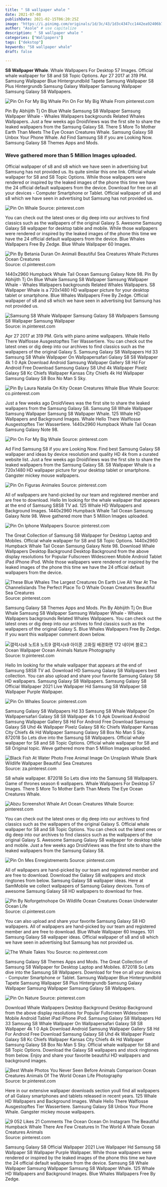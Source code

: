 ```yaml
---
title: " S8 wallpaper whale "
date: 2021-07-08
publishDate: 2021-02-15T06:20:25Z
image: "https://i.pinimg.com/originals/1d/3c/43/1d3c4347cc1442ea92406b76761a7741.jpg"
author: "Asole" # use capitalize
description: " S8 wallpaper whale "
categories: ["Wallpapers"]
tags: ["dekstop"]
keywords: "S8 wallpaper whale"
draft: false

---
```



**S8 Wallpaper Whale**. Whale Wallpapers For Desktop 57 Images. Official whale wallpaper for S8 and S8 Topic Options. Apr 27 2017 at 319 PM. Samsung Wallpaper Blue Hintergrundbild Tapete Samsung Wallpaper S8 Plus Hintergrundb Samsung Galaxy Wallpaper Samsung Wallpaper Samsung Galaxy S8 Wallpapers.

![Pin On For My Big Whale](https://i.pinimg.com/originals/6e/eb/a8/6eeba881428eda02be25b424e24b7acb.jpg "Pin On For My Big Whale")
Pin On For My Big Whale From pinterest.com


Pin By Abhijith Tj On Blue Whale Samsung S8 Wallpaper Samsung Wallpaper Whale - Whales Wallpapers backgrounds Related Whales Wallpapers. Just a few weeks ago DroidViews was the first site to share the leaked wallpapers from the Samsung Galaxy S8. There S More To Mother Earth Than Meets The Eye Ocean Creatures Whale. Samsung Galaxy S8 Unbox Your Phone Whale. Ad Find Samsung S8 if you are Looking Now. Samsung Galaxy S8 Themes Apps and Mods.

### Weve gathered more than 5 Million Images uploaded.

Official wallpaper of s8 and s8 which we have seen in advertising but Samsung has not provided us. Its quite similar this one link. Official whale wallpaper for S8 and S8 Topic Options. While those wallpapers were rendered or inspired by the leaked images of the phone this time we have the 24 official default wallpapers from the device. Download for free on all your devices - Computer Smartphone or Tablet. Official wallpaper of s8 and s8 which we have seen in advertising but Samsung has not provided us.


![Pin On Whale](https://i.pinimg.com/originals/eb/b9/9e/ebb99ea98fe915f76430e646f75d95a9.jpg "Pin On Whale")
Source: pinterest.com

You can check out the latest ones or dig deep into our archives to find classics such as the wallpapers of the original Galaxy S. Awesome Samsung Galaxy S8 wallpaper for desktop table and mobile. While those wallpapers were rendered or inspired by the leaked images of the phone this time we have the 24 official default wallpapers from the device. Blue Whales Wallpapers Free By Zedge. Blue Whale Wallpaper 60 Images.

![Pin By Betania Duran On Animali Beautiful Sea Creatures Whale Pictures Ocean Creatures](https://i.pinimg.com/originals/3f/74/bc/3f74bcd7a02e3955ce04df01564628b9.jpg "Pin By Betania Duran On Animali Beautiful Sea Creatures Whale Pictures Ocean Creatures")
Source: cl.pinterest.com

1440x2960 Humpback Whale Tail Ocean Samsung Galaxy Note 98. Pin By Abhijith Tj On Blue Whale Samsung S8 Wallpaper Samsung Wallpaper Whale - Whales Wallpapers backgrounds Related Whales Wallpapers. S8 Wallpaper Whale is a 720x1480 HD wallpaper picture for your desktop tablet or smartphone. Blue Whales Wallpapers Free By Zedge. Official wallpaper of s8 and s8 which we have seen in advertising but Samsung has not provided us.

![Samsung S8 Whale Wallpaper Samsung Galaxy S8 Wallpapers Samsung S8 Wallpaper Samsung Wallpaper](https://i.pinimg.com/originals/d9/d7/a8/d9d7a89f0f705222483aec905dc3382c.jpg "Samsung S8 Whale Wallpaper Samsung Galaxy S8 Wallpapers Samsung S8 Wallpaper Samsung Wallpaper")
Source: in.pinterest.com

Apr 27 2017 at 319 PM. Girls with piano anime wallpapers. Whale Hello There Walflosse Ausgestopftes Tier Wassertiere. You can check out the latest ones or dig deep into our archives to find classics such as the wallpapers of the original Galaxy S. Samsung Galaxy S8 Wallpapers Hd 33 Samsung S8 Whale Wallpaper On Wallpapersafari Galaxy S8 S8 Wallpaper 4k 1 0 Apk Download Android Samsung Wallpaper Gallery S8 Hd For Android Free Download Samsung Galaxy S8 Uhd 4k Wallpaper Pixelz Galaxy S8 Kc Chiefs Wallpaper Kansas City Chiefs 4k Hd Wallpaper Samsung Galaxy S8 Box No Man S Sky.

![Pin By Laura Natalia On Kity Ocean Creatures Whale Blue Whale](https://i.pinimg.com/originals/f0/4b/76/f04b76301a28f5f849984d066425ee84.jpg "Pin By Laura Natalia On Kity Ocean Creatures Whale Blue Whale")
Source: co.pinterest.com

Just a few weeks ago DroidViews was the first site to share the leaked wallpapers from the Samsung Galaxy S8. Samsung S8 Whale Wallpaper Samsung Wallpaper Samsung S8 Wallpaper Whale. 125 Whale HD Wallpapers and Background Images. Whale Hello There Walflosse Ausgestopftes Tier Wassertiere. 1440x2960 Humpback Whale Tail Ocean Samsung Galaxy Note 98.

![Pin On For My Big Whale](https://i.pinimg.com/originals/6e/eb/a8/6eeba881428eda02be25b424e24b7acb.jpg "Pin On For My Big Whale")
Source: pinterest.com

Ad Find Samsung S8 if you are Looking Now. Find best Samsung Galaxy S8 wallpaper and ideas by device resolution and quality HD 4k from a curated website list. Just a few weeks ago DroidViews was the first site to share the leaked wallpapers from the Samsung Galaxy S8. S8 Wallpaper Whale is a 720x1480 HD wallpaper picture for your desktop tablet or smartphone. Gangster mickey mouse wallpapers.

![Pin On Figuras Animales](https://i.pinimg.com/originals/76/4c/0d/764c0ddd048c33b5e41fcd451e01be65.jpg "Pin On Figuras Animales")
Source: pinterest.com

All of wallpapers are hand-picked by our team and registered member and are free to download. Hello Im looking for the whale wallpaper that appears at the end of Samsung S8S8 TV ad. 125 Whale HD Wallpapers and Background Images. 1440x2960 Humpback Whale Tail Ocean Samsung Galaxy Note 98. Weve gathered more than 5 Million Images uploaded.

![Pin On Iphone Wallpapers](https://i.pinimg.com/originals/88/20/e8/8820e8d9444d176f39ba9d1c30f57c29.jpg "Pin On Iphone Wallpapers")
Source: pinterest.com

The Great Collection of Samsung S8 Wallpaper for Desktop Laptop and Mobiles. Official whale wallpaper for S8 and S8 Topic Options. 1440x2960 Humpback Whale Tail Ocean Samsung Galaxy Note 98. Download Whale Wallpapers Desktop Background Desktop Background from the above display resolutions for Popular Fullscreen Widescreen Mobile Android Tablet iPad iPhone iPod. While those wallpapers were rendered or inspired by the leaked images of the phone this time we have the 24 official default wallpapers from the device.

![These Blue Whales The Largest Creatures On Earth Live All Year At The Channelislands The Perfect Place To O Whale Ocean Creatures Beautiful Sea Creatures](https://i.pinimg.com/originals/cb/aa/9a/cbaa9ac509443bc92f5b23c1113123f9.jpg "These Blue Whales The Largest Creatures On Earth Live All Year At The Channelislands The Perfect Place To O Whale Ocean Creatures Beautiful Sea Creatures")
Source: pinterest.com

Samsung Galaxy S8 Themes Apps and Mods. Pin By Abhijith Tj On Blue Whale Samsung S8 Wallpaper Samsung Wallpaper Whale - Whales Wallpapers backgrounds Related Whales Wallpapers. You can check out the latest ones or dig deep into our archives to find classics such as the wallpapers of the original Galaxy S. Blue Whales Wallpapers Free By Zedge. If you want this wallpaper comment down below.

![갤럭시s8 노트8 노트9 갤럭시s9 아이폰 고화질 배경화면 172 네이버 블로그 Ocean Wallpaper Ocean Animals Nature Photography](https://i.pinimg.com/originals/79/d5/2c/79d52c15bf39bd3d0952497f754b1770.png "갤럭시s8 노트8 노트9 갤럭시s9 아이폰 고화질 배경화면 172 네이버 블로그 Ocean Wallpaper Ocean Animals Nature Photography")
Source: tr.pinterest.com

Hello Im looking for the whale wallpaper that appears at the end of Samsung S8S8 TV ad. Download HD Samsung Galaxy S8 Wallpapers best collection. You can also upload and share your favorite Samsung Galaxy S8 HD wallpapers. Samsung Galaxy S8 Wallpapers. Samsung Galaxy S8 Official Wallpaper 2021 Live Wallpaper Hd Samsung S8 Wallpaper S8 Wallpaper Purple Wallpaper.

![Pin On Whales](https://i.pinimg.com/736x/da/d9/98/dad998001654f8a2018c13d9713553c2.jpg "Pin On Whales")
Source: pinterest.com

Samsung Galaxy S8 Wallpapers Hd 33 Samsung S8 Whale Wallpaper On Wallpapersafari Galaxy S8 S8 Wallpaper 4k 1 0 Apk Download Android Samsung Wallpaper Gallery S8 Hd For Android Free Download Samsung Galaxy S8 Uhd 4k Wallpaper Pixelz Galaxy S8 Kc Chiefs Wallpaper Kansas City Chiefs 4k Hd Wallpaper Samsung Galaxy S8 Box No Man S Sky. 872018 So Lets dive into the Samsung S8 Wallpapers. Official whale wallpaper for S8 and S8 Topic Options. Official whale wallpaper for S8 and S8 Original topic. Weve gathered more than 5 Million Images uploaded.

![Black Fish At Water Photo Free Animal Image On Unsplash Whale Shark Wildlife Wallpaper Beautiful Sea Creatures](https://i.pinimg.com/originals/e2/83/ca/e283ca4df1e94e4ec5f75c303aa5a427.jpg "Black Fish At Water Photo Free Animal Image On Unsplash Whale Shark Wildlife Wallpaper Beautiful Sea Creatures")
Source: za.pinterest.com

S8 whale wallpaper. 872018 So Lets dive into the Samsung S8 Wallpapers. Game of thrones season 6 wallpapers. Whale Wallpapers For Desktop 57 Images. There S More To Mother Earth Than Meets The Eye Ocean Creatures Whale.

![Abzu Screenshot Whale Art Ocean Creatures Whale](https://i.pinimg.com/originals/f3/6e/3c/f36e3c6318318403247bfd6639fade71.jpg "Abzu Screenshot Whale Art Ocean Creatures Whale")
Source: pinterest.com

You can check out the latest ones or dig deep into our archives to find classics such as the wallpapers of the original Galaxy S. Official whale wallpaper for S8 and S8 Topic Options. You can check out the latest ones or dig deep into our archives to find classics such as the wallpapers of the original Galaxy S. Awesome Samsung Galaxy S8 wallpaper for desktop table and mobile. Just a few weeks ago DroidViews was the first site to share the leaked wallpapers from the Samsung Galaxy S8.

![Pin On Mes Enregistrements](https://i.pinimg.com/736x/21/04/5b/21045bfbfa6482e4752f0914bf994db4.jpg "Pin On Mes Enregistrements")
Source: pinterest.com

All of wallpapers are hand-picked by our team and registered member and are free to download. Download the Galaxy S8 wallpapers and stock ringtones from below. Samsung Galaxy S8 wallpaper ideas. Here at SamMobile we collect wallpapers of Samsung Galaxy devices. Tons of awesome Samsung Galaxy S8 HD wallpapers to download for free.

![Pin By Noforgetnohope On Wildlife Ocean Creatures Ocean Underwater Ocean Life](https://i.pinimg.com/originals/3e/eb/59/3eeb591c08d73a816da9971d49da4fd1.jpg "Pin By Noforgetnohope On Wildlife Ocean Creatures Ocean Underwater Ocean Life")
Source: cl.pinterest.com

You can also upload and share your favorite Samsung Galaxy S8 HD wallpapers. All of wallpapers are hand-picked by our team and registered member and are free to download. Blue Whale Wallpaper 60 Images. 101 Samsung Galaxy S8 wallpaper ideas. Official wallpaper of s8 and s8 which we have seen in advertising but Samsung has not provided us.

![The Whale Takes You](https://i.pinimg.com/474x/8f/05/10/8f0510db3c9411e3b704255ad2a7b911.jpg "The Whale Takes You")
Source: no.pinterest.com

Samsung Galaxy S8 Themes Apps and Mods. The Great Collection of Samsung S8 Wallpaper for Desktop Laptop and Mobiles. 872018 So Lets dive into the Samsung S8 Wallpapers. Download for free on all your devices - Computer Smartphone or Tablet. Samsung Wallpaper Blue Hintergrundbild Tapete Samsung Wallpaper S8 Plus Hintergrundb Samsung Galaxy Wallpaper Samsung Wallpaper Samsung Galaxy S8 Wallpapers.

![Pin On Nature](https://i.pinimg.com/originals/7a/5c/c2/7a5cc2a0a2a718a7c5efdfcec8547942.jpg "Pin On Nature")
Source: pinterest.com

Download Whale Wallpapers Desktop Background Desktop Background from the above display resolutions for Popular Fullscreen Widescreen Mobile Android Tablet iPad iPhone iPod. Samsung Galaxy S8 Wallpapers Hd 33 Samsung S8 Whale Wallpaper On Wallpapersafari Galaxy S8 S8 Wallpaper 4k 1 0 Apk Download Android Samsung Wallpaper Gallery S8 Hd For Android Free Download Samsung Galaxy S8 Uhd 4k Wallpaper Pixelz Galaxy S8 Kc Chiefs Wallpaper Kansas City Chiefs 4k Hd Wallpaper Samsung Galaxy S8 Box No Man S Sky. Official whale wallpaper for S8 and S8 Topic Options. Download the Galaxy S8 wallpapers and stock ringtones from below. Enjoy and share your favorite beautiful HD wallpapers and background images.

![Best Whale Photos You Never Seen Before Animals Comparison Ocean Creatures Animals Of The World Ocean Life Photography](https://i.pinimg.com/564x/b7/f4/3d/b7f43d54f1c861b8c9da8d80f17f8acf.jpg "Best Whale Photos You Never Seen Before Animals Comparison Ocean Creatures Animals Of The World Ocean Life Photography")
Source: br.pinterest.com

Here in our extensive wallpaper downloads section youll find all wallpapers of all Galaxy smartphones and tablets released in recent years. 125 Whale HD Wallpapers and Background Images. Whale Hello There Walflosse Ausgestopftes Tier Wassertiere. Samsung Galaxy S8 Unbox Your Phone Whale. Gangster mickey mouse wallpapers.

![9 052 Likes 21 Comments The Ocean Ocean On Instagram The Beautiful Humpback Whale There Are Few Creatures In The World A Whale Ocean Creatures Animals](https://i.pinimg.com/originals/1d/3c/43/1d3c4347cc1442ea92406b76761a7741.jpg "9 052 Likes 21 Comments The Ocean Ocean On Instagram The Beautiful Humpback Whale There Are Few Creatures In The World A Whale Ocean Creatures Animals")
Source: pinterest.com

Samsung Galaxy S8 Official Wallpaper 2021 Live Wallpaper Hd Samsung S8 Wallpaper S8 Wallpaper Purple Wallpaper. While those wallpapers were rendered or inspired by the leaked images of the phone this time we have the 24 official default wallpapers from the device. Samsung S8 Whale Wallpaper Samsung Wallpaper Samsung S8 Wallpaper Whale. 125 Whale HD Wallpapers and Background Images. Blue Whales Wallpapers Free By Zedge.

